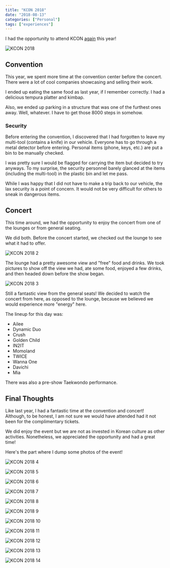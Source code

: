 ```yaml
---
title: "KCON 2018"
date: "2018-08-13"
categories: ["Personal"]
tags: ["experiences"]
---
```


I had the opportunity to attend KCON [again](/blog/kcon-2017) this year!

![KCON 2018](kcon-2018.jpg)

## Convention

This year, we spent more time at the convention center before the concert. There were a lot of cool companies showcasing and selling their work.

I ended up eating the same food as last year, if I remember correctly. I had a delicious tempura platter and kimbap.

Also, we ended up parking in a structure that was one of the furthest ones away. Well, whatever. I have to get those 8000 steps in somehow.

### Security

Before entering the convention, I discovered that I had forgotten to leave my multi-tool (contains a knife) in our vehicle. Everyone has to go through a metal detector before entering. Personal items (phone, keys, etc.) are put a bin to be manually checked.

I was pretty sure I would be flagged for carrying the item but decided to try anyways. To my surprise, the security personnel barely glanced at the items (including the multi-tool) in the plastic bin and let me pass.

While I was happy that I did not have to make a trip back to our vehicle, the lax security is a point of concern. It would not be very difficult for others to sneak in dangerous items.

## Concert

This time around, we had the opportunity to enjoy the concert from one of the lounges or from general seating. 

We did both. Before the concert started, we checked out the lounge to see what it had to offer.

![KCON 2018 2](kcon-2018-2.jpg)

The lounge had a pretty awesome view and "free" food and drinks. We took pictures to show off the view we had, ate some food, enjoyed a few drinks, and then headed down before the show began.

![KCON 2018 3](kcon-2018-3.jpg)

Still a fantastic view from the general seats! We decided to watch the concert from here, as opposed to the lounge, because we believed we would experience more "energy" here.

The lineup for this day was:

- Ailee
- Dynamic Duo
- Crush
- Golden Child
- IN2IT
- Momoland
- TWICE
- Wanna One
- Davichi
- Mia

There was also a pre-show Taekwondo performance.

## Final Thoughts

Like last year, I had a fantastic time at the convention and concert! Although, to be honest, I am not sure we would have attended had it not been for the complimentary tickets.

We did enjoy the event but we are not as invested in Korean culture as other activities. Nonetheless, we appreciated the opportunity and had a great time!

Here's the part where I dump some photos of the event!

![KCON 2018 4](kcon-2018-4.jpg)

![KCON 2018 5](kcon-2018-5.jpg)

![KCON 2018 6](kcon-2018-6.jpg)

![KCON 2018 7](kcon-2018-7.jpg)

![KCON 2018 8](kcon-2018-8.jpg)

![KCON 2018 9](kcon-2018-9.jpg)

![KCON 2018 10](kcon-2018-10.jpg)

![KCON 2018 11](kcon-2018-11.jpg)

![KCON 2018 12](kcon-2018-12.jpg)

![KCON 2018 13](kcon-2018-13.jpg)

![KCON 2018 14](kcon-2018-14.jpg)

